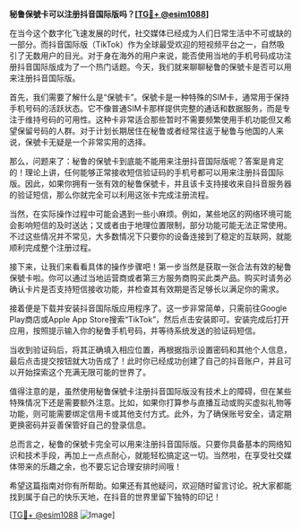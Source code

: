 **秘鲁保號卡可以注册抖音国际版吗？[[TG💪+ @esim1088](https://t.me/s/esim1088)]**

在当今这个数字化飞速发展的时代，社交媒体已经成为人们日常生活中不可或缺的一部分。而抖音国际版（TikTok）作为全球最受欢迎的短视频平台之一，自然吸引了无数用户的目光。对于身在海外的用户来说，能否使用当地的手机号码成功注册抖音国际版成为了一个热门话题。今天，我们就来聊聊秘鲁的保號卡是否可以用来注册抖音国际版。

首先，我们需要了解什么是“保號卡”。保號卡是一种特殊的SIM卡，通常用于保持手机号码的活跃状态。它不像普通SIM卡那样提供完整的通话和数据服务，而是专注于维持号码的可用性。这种卡非常适合那些暂时不需要频繁使用手机功能但又希望保留号码的人群。对于计划长期居住在秘鲁或者经常往返于秘鲁与他国的人来说，保號卡无疑是一个非常实用的选择。

那么，问题来了：秘鲁的保號卡到底能不能用来注册抖音国际版呢？答案是肯定的！理论上讲，任何能够正常接收短信验证码的手机号都可以用来注册抖音国际版。因此，如果你拥有一张有效的秘鲁保號卡，并且该卡支持接收来自抖音服务器的验证短信，那么你就完全可以利用这张卡完成注册流程。

当然，在实际操作过程中可能会遇到一些小麻烦。例如，某些地区的网络环境可能会影响短信的及时送达；又或者由于地理位置限制，部分功能可能无法正常使用。不过这些情况并不常见，大多数情况下只要你的设备连接到了稳定的互联网，就能顺利完成整个注册过程。

接下来，让我们来看看具体的操作步骤吧！第一步当然是获取一张合法有效的秘鲁保號卡啦。你可以通过当地运营商或者第三方服务商购买此类产品。购买时请务必确认卡片是否支持短信接收功能，并检查其有效期是否足够长以满足你的需求。

接着便是下载并安装抖音国际版应用程序了。这一步非常简单，只需前往Google Play商店或Apple App Store搜索“TikTok”，然后点击安装即可。安装完成后打开应用，按照提示输入你的秘鲁手机号码，并等待系统发送的验证码短信。

当收到验证码后，将其正确填入相应位置，再根据指示设置密码和其他个人信息，最后点击提交按钮就大功告成了！此时你已经成功创建了自己的抖音账户，并且可以开始探索这个充满无限可能的世界了。

值得注意的是，虽然使用秘鲁保號卡注册抖音国际版没有技术上的障碍，但在某些特殊情况下还是需要额外注意。比如，如果你打算参与直播互动或购买虚拟礼物等功能，则可能需要绑定信用卡或其他支付方式。此外，为了确保账号安全，请定期更换密码并妥善保管好自己的登录信息。

总而言之，秘鲁的保號卡完全可以用来注册抖音国际版。只要你具备基本的网络知识和技术手段，再加上一点点耐心，就能轻松搞定这一切。当然啦，在享受社交媒体带来的乐趣之余，也不要忘记合理安排时间哦！

希望这篇指南对你有所帮助。如果还有其他疑问，欢迎随时留言讨论。祝大家都能找到属于自己的快乐天地，在抖音的世界里留下独特的印记！

[[TG💪+ @esim1088](https://t.me/s/esim1088) ![Image](https://i.postimg.cc/4NQfJmqS/Snipaste-2025-05-13-00-14-12.png)]